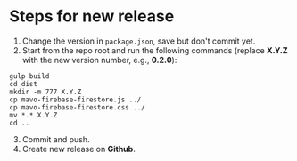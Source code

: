 # Steps for new release

1. Change the version in `package.json`, save but don't commit yet.
2. Start from the repo root and run the following commands (replace **X.Y.Z** with the new version number, e.g., **0.2.0**):

```
gulp build
cd dist
mkdir -m 777 X.Y.Z
cp mavo-firebase-firestore.js ../
cp mavo-firebase-firestore.css ../
mv *.* X.Y.Z
cd ..
```

3. Commit and push.
4. Create new release on **Github**.
